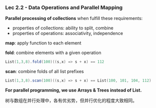 ### Lec 2.2 - Data Operations and Parallel Mapping

**Parallel processing of collections** when fulfill these requirements:

- properties of collections: ability to split, combine
- properties of operations: associativity, independence



**map**: apply function to each element

**fold**: combine elements with a given operation

```scala
List(1,3,8).fold(100)((s,x) => s + x) == 112
```

**scan**: combine folds of all list prefixes

```scala
List(1,3,8).scan(100)((s,x) => s + x) == List(100, 101, 104, 112)
```



**For parallel programming, we use Arrays & Trees instead of List.**

树与数组在并行处理中，各有优劣势，但并行优化的程度大致相同。